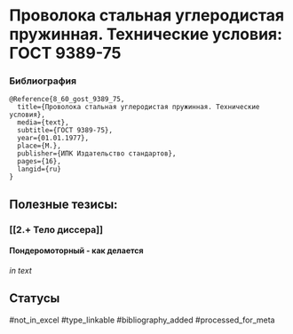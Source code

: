 # Проволока стальная углеродистая пружинная. Технические условия: ГОСТ 9389-75

### Библиография
```
@Reference{8_60_gost_9389_75,
  title={Проволока стальная углеродистая пружинная. Технические условия},
  media={text},
  subtitle={ГОСТ 9389-75},
  year={01.01.1977},
  place={M.},
  publisher={ИПК Издательство стандартов},
  pages={16},
  langid={ru}
}
```

## Полезные тезисы:
### [[2.+ Тело диссера]]
#### Пондеромоторный - как делается
_in text_

## Статусы
#not_in_excel 
#type_linkable 
#bibliography_added
#processed_for_meta
